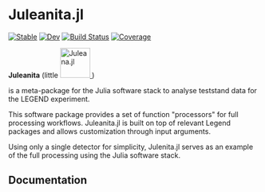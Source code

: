 # Juleanita.jl 
[![Stable](https://img.shields.io/badge/docs-stable-blue.svg)](https://LisaSchlueter.github.io/Juleanita.jl/stable/)
[![Dev](https://img.shields.io/badge/docs-dev-blue.svg)](https://LisaSchlueter.github.io/Juleanita.jl/dev/)
[![Build Status](https://github.com/LisaSchlueter/Juleanita.jl/actions/workflows/CI.yml/badge.svg?branch=main)](https://github.com/LisaSchlueter/Juleanita.jl/actions/workflows/CI.yml?query=branch%3Amain)
[![Coverage](https://codecov.io/gh/LisaSchlueter/Juleanita.jl/branch/main/graph/badge.svg)](https://codecov.io/gh/LisaSchlueter/Juleanita.jl)

**Juleanita**  (little <a href="https://github.com/legend-exp/Juleana.jl/tree/main">
  <img src="https://raw.githubusercontent.com/legend-exp/Juleana.jl/main/docs/src/assets/logo.svg" alt="Juleana.jl" width="60">
</a> )

  is a meta-package for the Julia software stack to analyse teststand data for the LEGEND experiment.

This software package provides a set of function "processors" for full processing workflows. Juleanita.jl is built on top of relevant Legend packages and allows customization through input arguments. 

Using only a single detector for simplicity, Julenita.jl serves as an example of the full processing using the Julia software stack.

## Documentation
